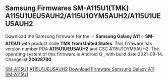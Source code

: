 <h2>Samsung Firmwares SM-A115U1(TMK) A115U1UEU5AUH2/A115U1OYM5AUH2/A115U1UEU5AUH2</h2>
Download the Samsung firmware for the ✅ <strong>Samsung Galaxy A11 </strong> ⭐ <strong>SM-A115U1</strong> with product code <strong>TMK</strong> <strong> from United States</strong>. This firmware has version number PDA <strong>A115U1UEU5AUH2</strong> and CSC A115U1OYM5AUH2. The operating system of this firmware is Android Q , with build date 2021-09-14. Changelist <strong>20628780</strong>.


[SM-A115U1](https://samfirm.shop/samsung/model/SM-A115U1)
[A115U1UEU5AUH2](https://samfirm.shop/samsung/pda/A115U1UEU5AUH2)
[Download Firmware Samsung Galaxy A11 SM-A115U1](https://samfirm.shop/samsung/firmware/455616)
